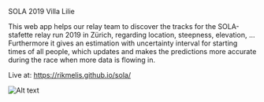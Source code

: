 SOLA 2019
Villa Lilie

This web app helps our relay team to discover the tracks for the SOLA-stafette relay run 2019 in Zürich, regarding location, steepness, elevation, ... Furthermore it gives an estimation with uncertainty interval for starting times of all people, which updates and makes the predictions more accurate during the race when more data is flowing in.

Live at: https://rikmelis.github.io/sola/

![Alt text](/relative/path/to/img.jpg?raw=true "Screenshot")
